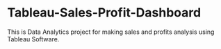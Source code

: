 # Tableau-Sales-Profit-Dashboard
This is Data Analytics project for making sales and profits analysis using Tableau Software.
